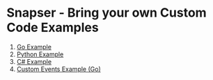 # Snapser - Bring your own Custom Code Examples

1. [Go Example](https://github.com/snapser-community/snapser-byosnaps/tree/main/byosnap-go)
2. [Python Example](https://github.com/snapser-community/snapser-byosnaps/tree/main/byosnap-python)
3. [C# Example](https://github.com/snapser-community/snapser-byosnaps/tree/main/ByoSnapCSharp)
4. [Custom Events Example (Go)](https://github.com/snapser-community/snapser-byosnaps/tree/main/byosnap-rewards)

